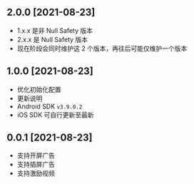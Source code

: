 ## 2.0.0 [2021-08-23]

* 1.x.x 是非 Null Safety 版本
* 2.x.x 是 Null Safety 版本
* 现在阶段会同时维护这 2 个版本，再往后可能仅维护一个版本

## 1.0.0 [2021-08-23]

* 优化初始化配置
* 更新说明
* Android SDK `v3.9.0.2`
* iOS SDK 可自行更新至最新

## 0.0.1 [2021-08-23]

* 支持开屏广告
* 支持插屏广告
* 支持激励视频

